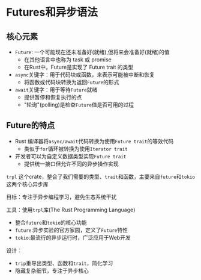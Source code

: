 # Futures和异步语法

## 核心元素

- `Future`: 一个可能现在还未准备好(就绪),但将来会准备好(就绪)的值
    - 在其他语言中也称为 task 或 promise
    - 在Rust中，Future是实现了 Future trait 的类型
- `async`关键字：用于代码块或函数，来表示可能被中断和恢复
    - 将函数或代码块转换为返回`Future`的形式
- `await`关键字：用于等待`Future`就绪
    - 提供暂停和恢复执行的点
    - "轮询"(polling)是检查`Future`值是否可用的过程

## Future的特点

- Rust 编译器将`async/await`代码转换为使用`Future trait`的等效代码
    - 类似于`for`循环被转换为使用`Iterator trait`
- 开发者可以为自定义数据类型实现`Future trait`
    - 提供统一接口但允许不同的异步操作实现

`trpl` 这个crate，整合了我们需要的类型、`trait`和函数，主要来自`future`和`tokio`这两个核心异步库

目标：专注于异步编程学习，避免生态系统干扰

工具：使用`trpl`库(The Rust Programming Language)

- 整合`future`和`tokio`的核心功能
- `future`:异步实验的官方家园，定义了`Future`特性
- `tokio`:最流行的异步运行时，广泛应用于Web开发

设计：

- `trip`重导出类型、函数和`trait`，简化学习
- 隐藏复杂细节，专注于异步核心